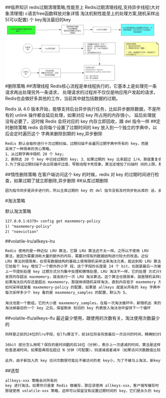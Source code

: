 ##临界知识
redis过期清理策略,性能至上
Redis过期清理线程,支持异步线程(大对象清理慢)
c语言free函数释放对象详情
淘汰机制性能至上的处理方案,随机采样出 5(可以配置) 个 key淘汰最旧的key
![](.z_04_分布式_redis_01_过期策略_淘汰策略_定时扫描策略_惰性删除机制_LRU_LFU_images/49f9d827.png)
#删除策略
##清理线程
Redis核心流程是单线程执行的，它基本上是处理完一条请求再出处理另外一条请求，
处理请求的过程并不仅仅是响应用户发起的请求，Redis也会做好多其他的工作，当前其中就包括数据的过期。

Redis 从 4.0 版本开始，能够支持后台异步执行任务，比如异步删除数据，不是所有的 unlink 操作都会延后处理，如果对应 key 所占用的内存很小，
延后处理就 没有必要了，这时候 Redis 会将对应的 key 内存立即回收，跟 del 指令一样
##定时删除策略
redis 会将每个设置了过期时间的 key 放入到一个独立的字典中，以后会定时遍历这个 字典来删除到期的 key,异步删除
```asp
Redis 默认会每秒进行十次过期扫描，过期扫描不会遍历过期字典中所有的 key，而是
采用了一种简单的贪心策略。
1、从过期字典中随机 20 个 key;
2、删除这 20 个 key 中已经过期的 key; 3、如果过期的 key 比率超过 1/4，那就重复步骤 1;
3.为了保证过期扫描不会出现循环过度，导致线程卡死现象，算法还增加了扫描时 间的上限，默认不会超过 25ms

```

##惰性删除策略
在客户端访问这个 key 的时候，redis 对 key 的过期时间进行检查，如果过期了就立即删除,异步删除
##从库过期删除
```asp
因为指令同步是异步进行的，所以主库过期的 key 的 del 指令没有及时同步到从库的 话，会出现主从数据的不一致，主库没有的数据在从库里还存在
```
#淘汰策略

默认淘汰策略
```asp
127.0.0.1:6379> config get maxmemory-policy
1) "maxmemory-policy"
2) "noeviction"
```
##volatile-lru/allkeys-lru
```asp
Redis 使用的是一种近似 LRU 算法，它跟 LRU 算法还不太一样。之所以不使用 LRU
算法，是因为需要消耗大量的额外的内存，需要对现有的数据结构进行较大的改造。近似
LRU 算法则很简单，在现有数据结构的基础上使用随机采样法来淘汰元素，能达到和 LRU 算法非常近似的效果。Redis 为实现近似 LRU 算法，
它给每个 key 增加了一个额外的小字 段，这个字段的长度是 24 个 bit，也就是最后一次被访问的时间戳。
上一节提到处理 key 过期方式分为集中处理和懒惰处理，LRU 淘汰不一样，它的处理 方式只有懒惰处理。当 Redis 执行写操作时，
发现内存超出 maxmemory，就会执行一次 LRU 淘汰算法。这个算法也很简单，就是随机采样出 5(可以配置) 个 key，然后淘汰掉最 旧的 key，
如果淘汰后内存还是超出 maxmemory，那就继续随机采样淘汰，直到内存低于 maxmemory 为止。
如何采样就是看 maxmemory-policy 的配置，如果是 allkeys 就是从所有的 key 字典中 随机，如果是 volatile 就从带过期时间的 key 字典中随机。
每次采样多少个 key 看的是 maxmemory_samples 的配置，默认为 5。

淘汰池是一个数组，它的大小是 maxmemory_samples，在每一次淘汰循环中，新随机出 来的 key 列表会和淘汰池中的 key 列表进行融合，
淘汰掉最旧的一个 key 之后，保留剩余 较旧的 key 列表放入淘汰池中留待下一个循环
```
##volatile-lfu/allkeys-lfu
[](https://redis.io/topics/lru-cache)
最近最少使用，跟使用的次数有关，淘汰使用次数最少的
```asp
同样是之前的24位的lru字段，在lfu算法下，前16位将会存放最后一次访问的时间，精确到分钟，而后八位将会记录一个couter频率值，作为判定的依据

16bit 部分怎么用呢？保存的是时间戳的后16位（分钟），表示上一次递减的时间，算法是这样执行，随机采样N个key(与原来的版本一样)，
检查递减时间，如果距离现在超过 N 分钟（可配置），则递减或者减半（如果访问次数数值比较大）。

此外，由于新加入的 key 访问次数很可能比不被访问的老 key小，为了不被马上淘汰，新key访问次数设为 5。
```
##选型
```asp
allkeys-xxx 策略会对所有的
key 进行淘汰。如果你只是拿 Redis 做缓存，那应该使用 allkeys-xxx，客户端写缓存时 不必携带过期时间。如果你还想同时使用 Redis 的持久化功能，
那就使用 volatile-xxx 策略，这样可以保留没有设置过期时间的 key，它们是永久的 key 不会被 LRU 算法淘 汰。
```
